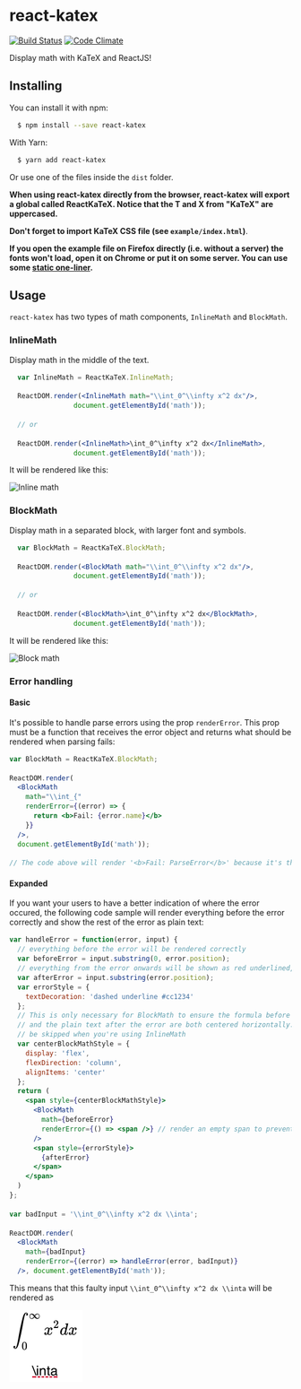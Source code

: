 # react-katex

[![Build Status](https://travis-ci.org/talyssonoc/react-katex.svg?branch=master)](https://travis-ci.org/talyssonoc/react-katex) [![Code Climate](https://codeclimate.com/github/talyssonoc/react-katex/badges/gpa.svg)](https://codeclimate.com/github/talyssonoc/react-katex)

Display math with KaTeX and ReactJS!

## Installing

You can install it with npm:

```sh
  $ npm install --save react-katex
```

With Yarn:

```sh
  $ yarn add react-katex
```

Or use one of the files inside the `dist` folder.

__When using react-katex directly from the browser, react-katex will export a global called ReactKaTeX. Notice that the T and X from "KaTeX" are uppercased.__

__Don't forget to import KaTeX CSS file (see `example/index.html`)__.

__If you open the example file on Firefox directly (i.e. without a server) the fonts won't load, open it on Chrome or put it on some server. You can use some [static one-liner](https://gist.github.com/willurd/5720255).__

## Usage

`react-katex` has two types of math components, `InlineMath` and `BlockMath`.

### InlineMath

Display math in the middle of the text.

```jsx
  var InlineMath = ReactKaTeX.InlineMath;

  ReactDOM.render(<InlineMath math="\\int_0^\\infty x^2 dx"/>,
                document.getElementById('math'));

  // or

  ReactDOM.render(<InlineMath>\int_0^\infty x^2 dx</InlineMath>,
                document.getElementById('math'));
```

It will be rendered like this:

![Inline math](example/inline.png)

### BlockMath

Display math in a separated block, with larger font and symbols.

```jsx
  var BlockMath = ReactKaTeX.BlockMath;

  ReactDOM.render(<BlockMath math="\\int_0^\\infty x^2 dx"/>,
                document.getElementById('math'));

  // or

  ReactDOM.render(<BlockMath>\int_0^\infty x^2 dx</BlockMath>,
                document.getElementById('math'));
```

It will be rendered like this:

![Block math](example/block.png)


### Error handling

#### Basic

It's possible to handle parse errors using the prop `renderError`. This prop must be a function that receives the error object and returns what should be rendered when parsing fails:

```jsx
var BlockMath = ReactKaTeX.BlockMath;

ReactDOM.render(
  <BlockMath
    math="\\int_{"
    renderError={(error) => {
      return <b>Fail: {error.name}</b>
    }}
  />,
  document.getElementById('math'));

// The code above will render '<b>Fail: ParseError</b>' because it's the value returned from `renderError`.
```

#### Expanded

If you want your users to have a better indication of where the error occured, the following code sample will render everything before the error correctly and show the rest of the error as plain text:

```jsx
var handleError = function(error, input) {
  // everything before the error will be rendered correctly
  var beforeError = input.substring(0, error.position);
  // everything from the error onwards will be shown as red underlined, plain text
  var afterError = input.substring(error.position);
  var errorStyle = {
    textDecoration: 'dashed underline #cc1234'
  };
  // This is only necessary for BlockMath to ensure the formula before the error
  // and the plain text after the error are both centered horizontally. This can
  // be skipped when you're using InlineMath
  var centerBlockMathStyle = {
    display: 'flex',
    flexDirection: 'column',
    alignItems: 'center'
  };
  return (
    <span style={centerBlockMathStyle}>
      <BlockMath
        math={beforeError}
        renderError={() => <span />} // render an empty span to prevent error output in the console
      />
      <span style={errorStyle}>
        {afterError}
      </span>
    </span>
  )
};

var badInput = '\\int_0^\\infty x^2 dx \\inta';

ReactDOM.render(
  <BlockMath
    math={badInput}
    renderError={(error) => handleError(error, badInput)}
  />, document.getElementById('math'));
```

This means that this faulty input `\\int_0^\\infty x^2 dx \\inta` will be rendered as 

![Bad input](example/error.png)
